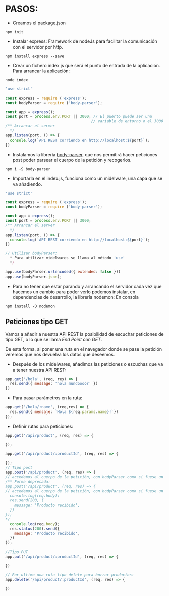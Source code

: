 # PASOS:

- Creamos el package.json

```npm init```


- Instalar express: Framework de nodeJs para facilitar la comunicación con el servidor por http.

```npm install express --save```

- Crear un fichero index.js que será el punto de entrada de la aplicación. Para arrancar la aplicación:

```node index```
```javascript
'use strict'

const express = require ('express');
const bodyParser = require ('body-parser');

const app = express();
const port = process.env.PORT || 3000; // El puerto puede ser una
                                      // variable de entorno o el 3000
/** Arrancar el server
  */
app.listen(port, () => {
  console.log(`API REST corriendo en http://localhost:${port}`);
})
```

- Instalamos la librería [body-parser](https://www.npmjs.com/package/body-parser), que nos permitirá hacer peticiones post poder parsear el cuerpo de la petición y recogerlos.

```npm i -S body-parser```

- Importarla en el index.js, funciona como un midelware, una capa que se va añadiendo.

```javascript
'use strict'

const express = require ('express');
const bodyParser = require ('body-parser');

const app = express();
const port = process.env.PORT || 3000;
/** Arrancar el server
  */
app.listen(port, () => {
  console.log(`API REST corriendo en http://localhost:${port}`);
})

// Utilizar bodyParser:
  * Para utilizar midelwares se llama al método 'use'
  */

app.use(bodyParser.urlencoded({ extended: false }))
app.use(bodyParser.json);

```
- Para no tener que estar parando y arrancando el servidor cada vez que hacemos un cambio para poder verlo podemos instalar, en dependencias de desarrollo, la librería nodemon:
En consola

```
npm install -D nodemon
```



## Peticiones tipo GET

Vamos a añadir a nuestra API REST la posibilidad de escuchar peticiones de tipo GET, o lo que se llama *End Point con GET*.

De esta forma, al poner una ruta en el navegador donde se pase la petición veremos que nos devuelva los datos que deseemos.

- Después de los midelwares, añadimos las peticiones o escuchas que va a tener nuestra API REST:

```javascript
app.get('/hola', (req, res) => {
  res.send({ message: 'hola mundoooor' })
})
```
- Para pasar parámetros en la ruta:
```javascript
app.get('/hola/:name', (req,res) => {
  res.send({ mensaje: `Hola ${req.params.name}!`})
});
```
- Definir rutas para peticiones:
```javascript
app.get('/api/product', (req, res) => {

});

app.get('/api/product/:productId', (req, res) => {

});
// Tipo post
app.post('/api/product', (req, res) => {
// accedemos al cuerpo de la petición, con bodyParser como si fuese un json
/** Forma deprecada:
app.post('/api/product', (req, res) => {
// accedemos al cuerpo de la petición, con bodyParser como si fuese un json
  console.log(req.body);
  res.send(200, {
    message: 'Producto recibido',
  })
});
*/
  console.log(req.body);
  res.status(200).send({
    message: 'Producto recibido',
  })
});

//Tipo PUT
app.put('/api/product/:productId', (req, res) => {

})

// Por ultimo una ruta tipo delete para borrar productos:
app.delete('/api/product/:productId', (req, res) => {

})

```

